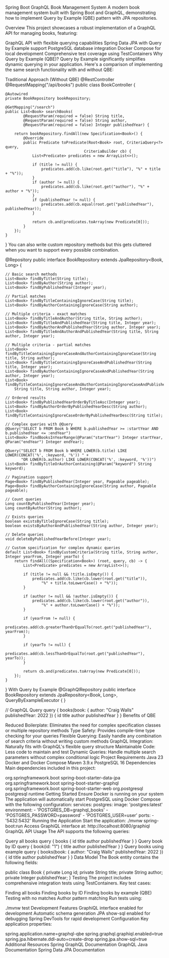 Spring Boot GraphQL Book Management System
A modern book management system built with Spring Boot and GraphQL, demonstrating how to implement Query by Example (QBE) pattern with JPA repositories.

Overview
This project showcases a robust implementation of a GraphQL API for managing books, featuring:

GraphQL API with flexible querying capabilities
Spring Data JPA with Query by Example support
PostgreSQL database integration
Docker Compose for local development
Comprehensive test coverage using TestContainers
Why Query by Example (QBE)?
Query by Example significantly simplifies dynamic querying in your application. Here's a comparison of implementing the same search functionality with and without QBE:

Traditional Approach (Without QBE)
@RestController
@RequestMapping("/api/books")
public class BookController {

    @Autowired
    private BookRepository bookRepository;
    
    @GetMapping("/search")
    public List<Book> searchBooks(
            @RequestParam(required = false) String title,
            @RequestParam(required = false) String author,
            @RequestParam(required = false) Integer publishedYear) {
        
        return bookRepository.findAll(new Specification<Book>() {
            @Override
            public Predicate toPredicate(Root<Book> root, CriteriaQuery<?> query, 
                                       CriteriaBuilder cb) {
                List<Predicate> predicates = new ArrayList<>();
                
                if (title != null) {
                    predicates.add(cb.like(root.get("title"), "%" + title + "%"));
                }
                if (author != null) {
                    predicates.add(cb.like(root.get("author"), "%" + author + "%"));
                }
                if (publishedYear != null) {
                    predicates.add(cb.equal(root.get("publishedYear"), publishedYear));
                }
                
                return cb.and(predicates.toArray(new Predicate[0]));
            }
        });
    }
}
You can also write custom repository methods but this gets cluttered when you want to support every possible combination.

@Repository
public interface BookRepository extends JpaRepository<Book, Long> {
    
    // Basic search methods
    List<Book> findByTitle(String title);
    List<Book> findByAuthor(String author);
    List<Book> findByPublishedYear(Integer year);
    
    // Partial matches
    List<Book> findByTitleContainingIgnoreCase(String title);
    List<Book> findByAuthorContainingIgnoreCase(String author);
    
    // Multiple criteria - exact matches
    List<Book> findByTitleAndAuthor(String title, String author);
    List<Book> findByTitleAndPublishedYear(String title, Integer year);
    List<Book> findByAuthorAndPublishedYear(String author, Integer year);
    List<Book> findByTitleAndAuthorAndPublishedYear(String title, String author, Integer year);
    
    // Multiple criteria - partial matches
    List<Book> findByTitleContainingIgnoreCaseAndAuthorContainingIgnoreCase(String title, String author);
    List<Book> findByTitleContainingIgnoreCaseAndPublishedYear(String title, Integer year);
    List<Book> findByAuthorContainingIgnoreCaseAndPublishedYear(String author, Integer year);
    List<Book> findByTitleContainingIgnoreCaseAndAuthorContainingIgnoreCaseAndPublishedYear(
        String title, String author, Integer year);
    
    // Ordered results
    List<Book> findByPublishedYearOrderByTitleAsc(Integer year);
    List<Book> findByAuthorOrderByPublishedYearDesc(String author);
    List<Book> findByTitleContainingIgnoreCaseOrderByPublishedYearDesc(String title);
    
    // Complex queries with @Query
    @Query("SELECT b FROM Book b WHERE b.publishedYear >= :startYear AND b.publishedYear <= :endYear")
    List<Book> findBooksInYearRange(@Param("startYear") Integer startYear, @Param("endYear") Integer endYear);
    
    @Query("SELECT b FROM Book b WHERE LOWER(b.title) LIKE LOWER(CONCAT('%', :keyword, '%')) " +
           "OR LOWER(b.author) LIKE LOWER(CONCAT('%', :keyword, '%'))")
    List<Book> findByTitleOrAuthorContaining(@Param("keyword") String keyword);
    
    // Pagination support
    Page<Book> findByPublishedYear(Integer year, Pageable pageable);
    Page<Book> findByAuthorContainingIgnoreCase(String author, Pageable pageable);
    
    // Count queries
    Long countByPublishedYear(Integer year);
    Long countByAuthor(String author);
    
    // Exists queries
    boolean existsByTitleIgnoreCase(String title);
    boolean existsByAuthorAndPublishedYear(String author, Integer year);
    
    // Delete queries
    void deleteByPublishedYearBefore(Integer year);
    
    // Custom specification for complex dynamic queries
    default List<Book> findByCustomCriteria(String title, String author, Integer yearFrom, Integer yearTo) {
        return findAll((Specification<Book>) (root, query, cb) -> {
            List<Predicate> predicates = new ArrayList<>();
            
            if (title != null && !title.isEmpty()) {
                predicates.add(cb.like(cb.lower(root.get("title")), 
                    "%" + title.toLowerCase() + "%"));
            }
            
            if (author != null && !author.isEmpty()) {
                predicates.add(cb.like(cb.lower(root.get("author")), 
                    "%" + author.toLowerCase() + "%"));
            }
            
            if (yearFrom != null) {
                predicates.add(cb.greaterThanOrEqualTo(root.get("publishedYear"), yearFrom));
            }
            
            if (yearTo != null) {
                predicates.add(cb.lessThanOrEqualTo(root.get("publishedYear"), yearTo));
            }
            
            return cb.and(predicates.toArray(new Predicate[0]));
        });
    }
}
With Query by Example
@GraphQlRepository
public interface BookRepository extends JpaRepository<Book, Long>,
QueryByExampleExecutor<Book> {
}

// GraphQL Query
query {
    books(book: {
        author: "Craig Walls"
        publishedYear: 2022
    }) {
        id
                title
        author
                publishedYear
    }
}
Benefits of QBE

Reduced Boilerplate: Eliminates the need for complex specification classes or multiple repository methods
Type Safety: Provides compile-time type checking for your queries
Flexible Querying: Easily handle any combination of search criteria without writing custom methods
GraphQL Integration: Naturally fits with GraphQL's flexible query structure
Maintainable Code: Less code to maintain and test
Dynamic Queries: Handle multiple search parameters without complex conditional logic
Project Requirements
Java 23
Docker and Docker Compose
Maven 3.9.x
PostgreSQL 16
Dependencies
Main dependencies included in this project:

<dependencies>
    <dependency>
        <groupId>org.springframework.boot</groupId>
        <artifactId>spring-boot-starter-data-jpa</artifactId>
    </dependency>
    <dependency>
        <groupId>org.springframework.boot</groupId>
        <artifactId>spring-boot-starter-graphql</artifactId>
    </dependency>
    <dependency>
        <groupId>org.springframework.boot</groupId>
        <artifactId>spring-boot-starter-web</artifactId>
    </dependency>
    <dependency>
        <groupId>org.postgresql</groupId>
        <artifactId>postgresql</artifactId>
        <scope>runtime</scope>
    </dependency>
</dependencies>
Getting Started
Ensure Docker is running on your system
The application will automatically start PostgreSQL using Docker Compose with the following configuration:
services:
  postgres:
    image: 'postgres:latest'
    environment:
      - 'POSTGRES_DB=graphql_books'
      - 'POSTGRES_PASSWORD=password'
      - 'POSTGRES_USER=user'
    ports:
      - '5432:5432'
Running the Application
Start the application:
./mvnw spring-boot:run
Access GraphiQL interface at: http://localhost:8080/graphiql
GraphQL API Usage
The API supports the following queries:

Query all books
query {
    books {
        id
        title
        author
        publishedYear
    }
}
Query book by ID
query {
    book(id: "1") {
        title
        author
        publishedYear
    }
}
Query books using example
query {
    books(book: {
        author: "Craig Walls"
        publishedYear: 2022
    }) {
        id
        title
        author
        publishedYear
    }
}
Data Model
The Book entity contains the following fields:

public class Book {
    private Long id;
    private String title;
    private String author;
    private Integer publishedYear;
}
Testing
The project includes comprehensive integration tests using TestContainers. Key test cases:

Finding all books
Finding books by ID
Finding books by example (QBE)
Testing with no matches
Author pattern matching
Run tests using:

./mvnw test
Development Features
GraphiQL interface enabled for development
Automatic schema generation
JPA show-sql enabled for debugging
Spring DevTools for rapid development
Configuration
Key application properties:

spring.application.name=graphql-qbe
spring.graphql.graphiql.enabled=true
spring.jpa.hibernate.ddl-auto=create-drop
spring.jpa.show-sql=true
Additional Resources
Spring GraphQL Documentation
GraphQL Java Documentation
Spring Data JPA Documentation

